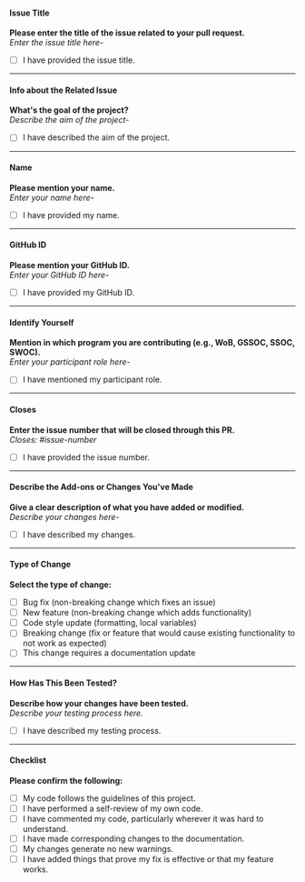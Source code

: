 #### Issue Title
**Please enter the title of the issue related to your pull request.**  
*Enter the issue title here-*

- [ ] I have provided the issue title.

---

#### Info about the Related Issue
**What's the goal of the project?**  
*Describe the aim of the project-*

- [ ] I have described the aim of the project.

---

#### Name
**Please mention your name.**  
*Enter your name here-*

- [ ] I have provided my name.

---

#### GitHub ID
**Please mention your GitHub ID.**  
*Enter your GitHub ID here-*

- [ ] I have provided my GitHub ID.

---

#### Identify Yourself
**Mention in which program you are contributing (e.g., WoB, GSSOC, SSOC, SWOC).**  
*Enter your participant role here-*

- [ ] I have mentioned my participant role.

---

#### Closes
**Enter the issue number that will be closed through this PR.**  
*Closes: #issue-number*

- [ ] I have provided the issue number.

---

#### Describe the Add-ons or Changes You've Made
**Give a clear description of what you have added or modified.**  
*Describe your changes here-*

- [ ] I have described my changes.

---

#### Type of Change
**Select the type of change:**  
- [ ] Bug fix (non-breaking change which fixes an issue)
- [ ] New feature (non-breaking change which adds functionality)
- [ ] Code style update (formatting, local variables)
- [ ] Breaking change (fix or feature that would cause existing functionality to not work as expected)
- [ ] This change requires a documentation update

---

#### How Has This Been Tested?
**Describe how your changes have been tested.**  
*Describe your testing process here.*

- [ ] I have described my testing process.

---

#### Checklist
**Please confirm the following:**  
- [ ] My code follows the guidelines of this project.
- [ ] I have performed a self-review of my own code.
- [ ] I have commented my code, particularly wherever it was hard to understand.
- [ ] I have made corresponding changes to the documentation.
- [ ] My changes generate no new warnings.
- [ ] I have added things that prove my fix is effective or that my feature works.
